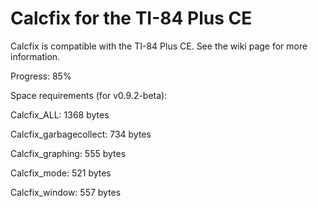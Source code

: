 # Calcfix for the TI-84 Plus CE
Calcfix is compatible with the TI-84 Plus CE. See the wiki page for more information.

Progress: 85%



Space requirements (for v0.9.2-beta):

Calcfix_ALL: 1368 bytes

Calcfix_garbagecollect: 734 bytes

Calcfix_graphing: 555 bytes

Calcfix_mode: 521 bytes

Calcfix_window: 557 bytes
